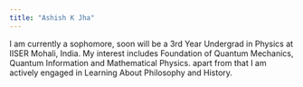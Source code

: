 ```yaml
---
title: "Ashish K Jha"
---
```


I am currently a sophomore, soon will be a 3rd Year Undergrad in Physics at IISER Mohali, India. My interest includes Foundation of Quantum Mechanics, Quantum Information and Mathematical Physics. apart from that I am actively engaged in Learning About Philosophy and History.
